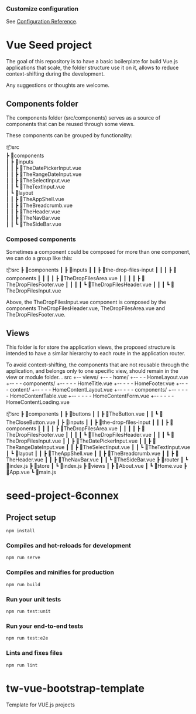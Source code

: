 ### Customize configuration

See [Configuration Reference](https://cli.vuejs.org/config/).

# Vue Seed project

The goal of this repository is to have a basic boilerplate for build Vue.js applications that scale,
the folder structure use it on it, allows to reduce context-shifting during the development.

Any suggestions or thoughts are welcome.

## Components folder

The components folder (src/components) serves as a source of components that can be reused through some
views.

These components can be grouped by functionality:

📦src  
 ┣ 📂components  
 ┃ ┣ 📂inputs  
 ┃ ┃ ┣ 📜TheDatePickerInput.vue  
 ┃ ┃ ┣ 📜TheRangeDateInput.vue  
 ┃ ┃ ┣ 📜TheSelectInput.vue  
 ┃ ┃ ┗ 📜TheTextInput.vue  
 ┃ ┗ 📂layout  
 ┃ ┃ ┣ 📜TheAppShell.vue  
 ┃ ┃ ┣ 📜TheBreadcrumb.vue  
 ┃ ┃ ┣ 📜TheHeader.vue  
 ┃ ┃ ┣ 📜TheNavBar.vue  
 ┃ ┃ ┗ 📜TheSideBar.vue  

### Composed components

Sometimes a component could be composed for more than one component, we can do a group like this:

📦src
 ┣ 📂components
 ┃ ┣ 📂inputs
 ┃ ┃ ┣ 📂the-drop-files-input
 ┃ ┃ ┃ ┣ 📂components
 ┃ ┃ ┃ ┃ ┣ 📜TheDropFilesArea.vue
 ┃ ┃ ┃ ┃ ┣ 📜TheDropFilesFooter.vue
 ┃ ┃ ┃ ┃ ┗ 📜TheDropFilesHeader.vue
 ┃ ┃ ┃ ┗ 📜TheDropFilesInput.vue

Above, the TheDropFilesInput.vue component is composed by the components TheDropFilesHeader.vue,
TheDropFilesArea.vue and TheDropFilesFooter.vue.

## Views

This folder is for store the application views, the proposed structure is intended to have
a similar hierarchy to each route in the application router.

To avoid context-shifting, the components that are not reusable through the application, and
belongs only to one specific view, should remain in the view or module folder.
.
src
+-- views/
+-- - home/
+-- - - HomeLayout.vue
+-- - - components/
+-- - - - HomeTitle.vue
+-- - - - HomeFooter.vue
+-- - - content/
+-- - - - HomeContentLayout.vue
+-- - - - components/
+-- - - - - HomeContentTable.vue
+-- - - - - HomeContentForm.vue
+-- - - - - HomeContentLoading.vue

📦src
 ┣ 📂components
 ┃ ┣ 📂buttons
 ┃ ┃ ┣ 📜TheButton.vue
 ┃ ┃ ┗ 📜TheCloseButton.vue
 ┃ ┣ 📂inputs
 ┃ ┃ ┣ 📂the-drop-files-input
 ┃ ┃ ┃ ┣ 📂components
 ┃ ┃ ┃ ┃ ┣ 📜TheDropFilesArea.vue
 ┃ ┃ ┃ ┃ ┣ 📜TheDropFilesFooter.vue
 ┃ ┃ ┃ ┃ ┗ 📜TheDropFilesHeader.vue
 ┃ ┃ ┃ ┗ 📜TheDropFilesInput.vue
 ┃ ┃ ┣ 📜TheDatePickerInput.vue
 ┃ ┃ ┣ 📜TheRangeDateInput.vue
 ┃ ┃ ┣ 📜TheSelectInput.vue
 ┃ ┃ ┗ 📜TheTextInput.vue
 ┃ ┗ 📂layout
 ┃ ┃ ┣ 📜TheAppShell.vue
 ┃ ┃ ┣ 📜TheBreadcrumb.vue
 ┃ ┃ ┣ 📜TheHeader.vue
 ┃ ┃ ┣ 📜TheNavBar.vue
 ┃ ┃ ┗ 📜TheSideBar.vue
 ┣ 📂router
 ┃ ┗ 📜index.js
 ┣ 📂store
 ┃ ┗ 📜index.js
 ┣ 📂views
 ┃ ┣ 📜About.vue
 ┃ ┗ 📜Home.vue
 ┣ 📜App.vue
 ┗ 📜main.js



# seed-project-6connex

## Project setup

```
npm install
```

### Compiles and hot-reloads for development

```
npm run serve
```

### Compiles and minifies for production

```
npm run build
```

### Run your unit tests

```
npm run test:unit
```

### Run your end-to-end tests

```
npm run test:e2e
```

### Lints and fixes files

```
npm run lint
```
# tw-vue-bootstrap-template
Template for VUE.js projects
